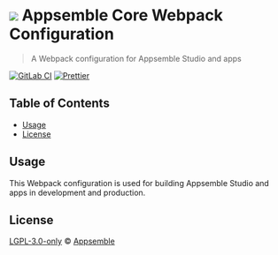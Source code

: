 # ![](https://gitlab.com/appsemble/appsemble/-/raw/0.34.15-test.1/config/assets/logo.svg) Appsemble Core Webpack Configuration

> A Webpack configuration for Appsemble Studio and apps

[![GitLab CI](https://gitlab.com/appsemble/appsemble/badges/0.34.15-test.1/pipeline.svg)](https://gitlab.com/appsemble/appsemble/-/releases/0.34.15-test.1)
[![Prettier](https://img.shields.io/badge/code_style-prettier-ff69b4.svg)](https://prettier.io)

## Table of Contents

- [Usage](#usage)
- [License](#license)

## Usage

This Webpack configuration is used for building Appsemble Studio and apps in development and
production.

## License

[LGPL-3.0-only](https://gitlab.com/appsemble/appsemble/-/blob/0.34.15-test.1/LICENSE.md) ©
[Appsemble](https://appsemble.com)
